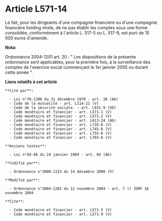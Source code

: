 # Article L571-14

Le fait, pour les dirigeants d'une compagnie financière ou d'une compagnie financière holding mixte, de ne pas établir les
comptes sous une forme consolidée, conformément à l'article L. 517-5 ou L. 517-9, est puni de 15 000 euros d'amende.

**Nota:**

Ordonnance 2004-1201 art. 20 : " Les dispositions de la présente ordonnance sont applicables, pour la première fois, à la
surveillance des comptes de l'exercice social commençant le 1er janvier 2005 ou durant cette année ".

**Liens relatifs à cet article**

	**Cité par**:

	  - Loi n°70-1300 du 31 décembre 1970 - art. 20 (Ab)
	  - Code de la mutualité - art. L114-21 (V)
	  - Code de la sécurité sociale. - art. L931-9 (VD)
	  - Code monétaire et financier - art. L571-1 (V)
	  - Code monétaire et financier - art. L571-2 (V)
	  - Code monétaire et financier - art. L613-24 (Ab)
	  - Code monétaire et financier - art. L735-6 (V)
	  - Code monétaire et financier - art. L745-6 (V)
	  - Code monétaire et financier - art. L755-6 (V)
	  - Code monétaire et financier - art. L765-6 (V)

	**Anciens textes**:

	  - Loi n°84-46 du 24 janvier 1984 - art. 84 (Ab)

	**Codifié par**:

	  - Ordonnance n°2000-1223 du 14 décembre 2000 (V)

	**Modifié par**:

	  - Ordonnance n°2004-1201 du 12 novembre 2004 - art. 7 () JORF 16 novembre 2004

	**Cite**:

	  - Code monétaire et financier - art. L571-5 (V)
	  - Code monétaire et financier - art. L571-9 (V)

